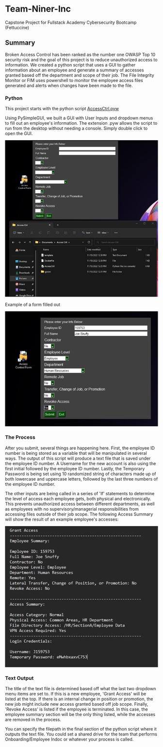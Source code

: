 # Team-Niner-Inc
Capstone Project for Fullstack Academy Cybersecurity Bootcamp (Fettuccine)

## Summary
Broken Access Control has been ranked as the number one OWASP Top 10 security risk and the goal of this project is to reduce unauthorized access to information. We created a python script that uses a GUI to gather information about an employee and generate a summary of accesses granted based off the department and scope of their job. The File Integrity Monitor or FIM uses powershell to monitor the employee access files generated and alerts when changes have been made to the file.

### Python
This project starts with the python script [AccessCtrl.pyw](https://github.com/njnelso/Team-Niner-Inc/blob/main/AccessCtrl.pyw)

Using PySimpleGUI, we built a GUI with User Inputs and dropdown menus to fill out an employee's information. The extension .pyw allows the script to run from the desktop without needing a console. Simply double click to open the GUI.

![alt text](https://github.com/njnelso/Team-Niner-Inc/blob/main/Pic1.png?raw=true)

Example of a form filled out

![alt text](https://github.com/njnelso/Team-Niner-Inc/blob/main/Pic2.png?raw=true)

### The Process
After you submit, several things are happening here. First, the employee ID number is being stored as a variable that will be manipulated in several ways. The output of this script will produce a text file that is saved under the employee ID number. A Username for the new account is also using the first initial followed by the employee ID number. Lastly, the Temporary Password is being set using 10 randomized string of characters made up of both lowercase and uppercase letters, followed by the last three numbers of the employee ID number.

The other inputs are being called in a series of 'If' statements to determine the level of access each employee gets, both physical and electronically. This prevents unauthorized access between different departments, as well as employees with no supervisory/managerial responsibilities from accessing files outside of their job scope. The following Access Summary will show the result of an example employee's accesses:

![alt text](https://github.com/njnelso/Team-Niner-Inc/blob/main/Pic5.png?raw=true)

### Text Output
The title of the text file is determined based off what the last two dropdown menu items are set to. If this is a new employee, 'Grant Access' will be listed at the top. If there is an internal change in position or promotion, the new job might include new access granted based off job scope. Finally, 'Revoke Access' is listed if the employee is terminated. In this case, the employee summary section will be the only thing listed, while the accesses are removed in the process.

You can specify the filepath in the final section of the python script where it outputs the text file. You could set a shared drive for the team that performs Onboarding/Employee Indoc or whatever your process is called.
